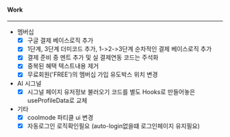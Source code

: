 #### Work
---
- 멤버십 
	- [x] 구글 결제 베이스로직 추가 
	- [x] 1단계, 3단계 더미코드 추가, 1->2->3단계 순차적인 결제 베이스로직 추가
	- [x] 결제 준비 중 멘트 추가 및 실 결제연동 코드는 주석화
	- [x] 중복된 혜택 텍스트내용 제거
	- [x] 무료회원('FREE')의 멤버십 가입 유도박스 위치 변경

- AI 시그널 
	- [x] 시그널 페이지 유저정보 불러오기 코드를 별도 Hooks로 만들어놓은 useProfileData로 교체

- 기타 
	- [x] coolmode 파티클 ui 변경
	- [x] 자동로그인 로직확인필요 (auto-login없을떄 로그인페이지 유지필요)